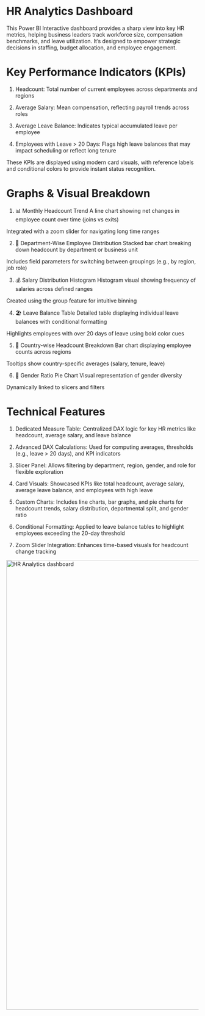 # HR Analytics Dashboard

This Power BI Interactive  dashboard provides a sharp view into key HR metrics, helping business leaders track workforce size, compensation benchmarks, and leave utilization. It’s designed to empower strategic decisions in staffing, budget allocation, and employee engagement.

# Key Performance Indicators (KPIs)

1) Headcount: Total number of current employees across departments and regions

2) Average Salary: Mean compensation, reflecting payroll trends across roles

3) Average Leave Balance: Indicates typical accumulated leave per employee

4) Employees with Leave > 20 Days: Flags high leave balances that may impact scheduling or reflect long tenure

These KPIs are displayed using modern card visuals, with reference labels and conditional colors to provide instant status recognition.

# Graphs & Visual Breakdown
1. 📊 Monthly Headcount Trend
A line chart showing net changes in employee count over time (joins vs exits)

Integrated with a zoom slider for navigating long time ranges

2. 🧭 Department-Wise Employee Distribution
Stacked bar chart breaking down headcount by department or business unit

Includes field parameters for switching between groupings (e.g., by region, job role)

3. 💰 Salary Distribution Histogram
Histogram visual showing frequency of salaries across defined ranges

Created using the group feature for intuitive binning

4. 🏖️ Leave Balance Table
Detailed table displaying individual leave balances with conditional formatting

Highlights employees with over 20 days of leave using bold color cues

5. 📍 Country-wise Headcount Breakdown
Bar chart displaying employee counts across regions

Tooltips show country-specific averages (salary, tenure, leave)

6. 🚻 Gender Ratio Pie Chart
Visual representation of gender diversity

Dynamically linked to slicers and filters

# Technical Features

1) Dedicated Measure Table: Centralized DAX logic for key HR metrics like headcount, average salary, and leave balance

2) Advanced DAX Calculations: Used for computing averages, thresholds (e.g., leave > 20 days), and KPI indicators

3) Slicer Panel: Allows filtering by department, region, gender, and role for flexible exploration

4) Card Visuals: Showcased KPIs like total headcount, average salary, average leave balance, and employees with high leave

5) Custom Charts: Includes line charts, bar graphs, and pie charts for headcount trends, salary distribution, departmental split, and gender ratio

6) Conditional Formatting: Applied to leave balance tables to highlight employees exceeding the 20-day threshold
7) Zoom Slider Integration: Enhances time-based visuals for headcount change tracking

 <img width="1180" alt="HR Analytics dashboard" src="https://github.com/user-attachments/assets/2a0e283e-f23e-46c3-98d3-25f8bb6ec4df" />




